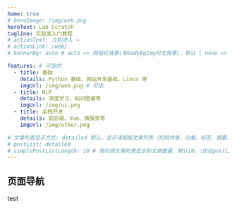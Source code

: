 ```yaml
---
home: true
# heroImage: /img/web.png
heroText: Lab Scratch
tagline: 实验室入门教程
# actionText: 立刻进入 →
# actionLink: /web/
# bannerBg: auto # auto => 网格纹背景(有bodyBgImg时无背景)，默认 | none => 无 | '大图地址' | background: 自定义背景样式       提示：如发现文本颜色不适应你的背景时可以到palette.styl修改$bannerTextColor变量

features: # 可选的
  - title: 基础
    details: Python 基础、网站开发基础、Linux 等
    imgUrl: /img/web.png # 可选
  - title: NLP
    details: 深度学习、知识图谱等
    imgUrl: /img/ui.png
  - title: 全栈开发
    details: 前后端、Vue、微服务等
    imgUrl: /img/other.png

# 文章列表显示方式: detailed 默认，显示详细版文章列表（包括作者、分类、标签、摘要、分页等）| simple => 显示简约版文章列表（仅标题和日期）| none 不显示文章列表
# postList: detailed
# simplePostListLength: 10 # 简约版文章列表显示的文章数量，默认10。（仅在postList设置为simple时生效）
---
```


## 页面导航

test